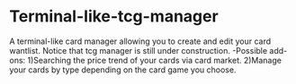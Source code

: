 # Terminal-like-tcg-manager
A terminal-like card manager allowing you to create and edit your card wantlist.
Notice that tcg manager is still under construction.
-Possible add-ons:
1)Searching the price trend of your cards via card market.
2)Manage your cards by type depending on the card game you choose.
